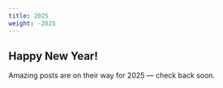 ```yaml
---
title: 2025
weight: -2025
---
```


## Happy New Year!

Amazing posts are on their way for 2025 &mdash; check back soon.
